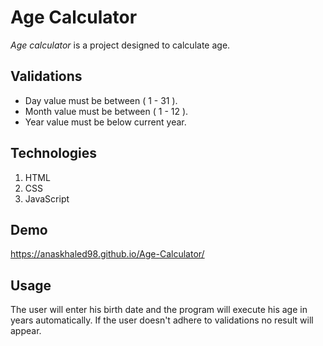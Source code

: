 # Age Calculator 

*Age calculator* is a project designed to calculate age.

## Validations 
- Day value must be between ( 1 - 31 ).
- Month value must be between ( 1 - 12 ). 
- Year value must be below current year.

## Technologies 
1. HTML
2. CSS
3. JavaScript

## Demo 
https://anaskhaled98.github.io/Age-Calculator/

## Usage
The user will enter his birth date and the program will execute his age in years automatically.
If the user doesn't adhere to validations no result will appear.
